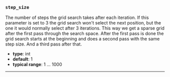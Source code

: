### `step_size`

The number of steps the grid search takes after each iteration. If this parameter is 
set to 3 the grid search won't select the next position, but the one it would normally
select after 3 iterations. This way we get a sparse grid after the first pass through
the search space. After the first pass is done the grid search starts at the beginning
and does a second pass with the same step size. And a third pass after that.

  - **type**: int
  - **default**: 1
  - **typical range**: 1 ... 1000

---